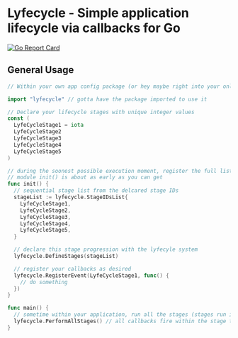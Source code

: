 # Lyfecycle - Simple application lifecycle via callbacks for Go

[![Go Report Card](https://goreportcard.com/badge/github.com/eshork/lyfecycle)](https://goreportcard.com/report/github.com/eshork/lyfecycle)

## General Usage

```go
// Within your own app config package (or hey maybe right into your only .go file)

import "lyfecycle" // gotta have the package imported to use it

// Declare your lifecycle stages with unique integer values
const (
  LyfeCycleStage1 = iota
  LyfeCycleStage2
  LyfeCycleStage3
  LyfeCycleStage4
  LyfeCycleStage5
)

// during the soonest possible execution moment, register the full list of lifecycle stages
// module init() is about as early as you can get
func init() {
  // sequential stage list from the delcared stage IDs
  stageList := lyfecycle.StageIDsList{
    LyfeCycleStage1,
    LyfeCycleStage2,
    LyfeCycleStage3,
    LyfeCycleStage4,
    LyfeCycleStage5,
  }

  // declare this stage progression with the lyfecyle system
  lyfecycle.DefineStages(stageList)

  // register your callbacks as desired
  lyfecycle.RegisterEvent(LyfeCycleStage1, func() {
    // do something
  })
}

func main() {
  // sometime within your application, run all the stages (stages run in the order declared)
  lyfecycle.PerformAllStages() // all callbacks fire within the stage they belong and in the order they were registered
}
```
